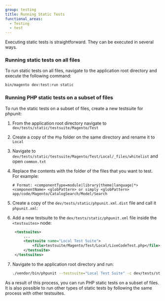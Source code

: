 ```yaml
---
group: testing
title: Running Static Tests
functional_areas:
  - Testing
  - test
---
```


Executing static tests is straightforward. They can be executed in several ways.

### Running static tests on all files

To run static tests on all files, navigate to the application root directory and execute the following command:

```bash
bin/magento dev:test:run static
```

### Running PHP static tests on a subset of files

To run the static tests on a subset of files, create a new testsuite for phpunit:

1. From the application root directory navigate to `dev/tests/static/testsuite/Magento/Test`

1. Create a copy of the `Php` folder on the same directory and rename it to `Local`

1. Navigate to `dev/tests/static/testsuite/Magento/Test/Local/_files/whitelist` and open `common.txt`

1. Replace the contents with the folder of the files that you want to test. For example:

   ```text
   # Format: <componentType=module|library|theme|language|*> <componentName> <globPattern> or simply <globPattern>
   app/code/Magento/CatalogSearch/Model/Search
   ```

1. Create a copy of the `dev/tests/static/phpunit.xml.dist` file and call it `phpunit.xml`:

1. Add a new testsuite to the `dev/tests/static/phpunit.xml` file inside the `<testsuites>` node:

   ```xml
    <testsuites>
        ...
        <testsuite name="Local Test Suite">
            <file>testsuite/Magento/Test/Local/LiveCodeTest.php</file>
        </testsuite>
    </testsuites>
   ```

1. Navigate to the application root directory and run:

   ```bash
   ./vendor/bin/phpunit --testsuite="Local Test Suite" -c dev/tests/static/phpunit.xml
   ```

As a result of this process, you can run PHP static tests on a subset of files. It is also possible to run other types of static tests by following the same process with other testsuites.
